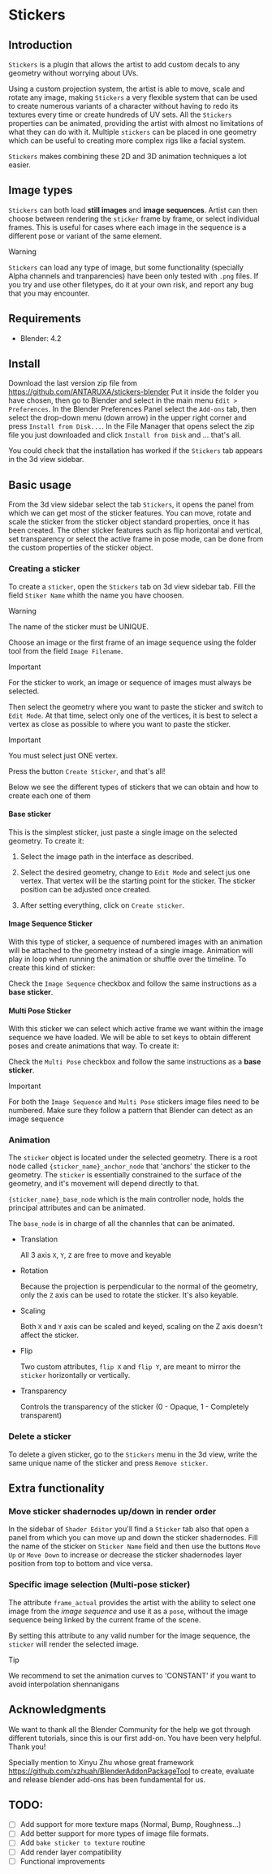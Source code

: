 # Stickers

## Introduction

`Stickers` is a plugin that allows the artist to add custom decals to any
geometry without worrying about UVs.

Using a custom projection system, the artist is able to move, scale and rotate
any image, making `Stickers` a very flexible system that can be used to create
numerous variants of a character without having to redo its textures every
time or create hundreds of UV sets. All the `Stickers` properties can be animated, 
providing the artist with almost no limitations of what they can do with it. 
Multiple `stickers` can be placed in one geometry which can be useful to creating
more complex rigs like a facial system.

`Stickers` makes combining these 2D and 3D animation techniques a lot easier.

## Image types

`Stickers` can both load **still images** and **image sequences**. Artist can
then choose between rendering the `sticker` frame by frame, or select
individual frames. This is useful for cases where each image in the sequence is
a different pose or variant of the same element.

> [!WARNING]
>`Stickers` can load any type of image, but some functionality
>(specially Alpha channels and tranparencies) have been only tested with `.png`
>files. If you try and use other filetypes, do it at your own risk, and report
>any bug that you may encounter.

## Requirements

* Blender: 4.2

## Install

Download the last version zip file from https://github.com/ANTARUXA/stickers-blender
Put it inside the folder you have chosen, then go to Blender and select in the main 
menu `Edit > Preferences`. 
In the Blender Preferences Panel select the `Add-ons` tab, then select the drop-down 
menu (down arrow) in the upper right corner and press `Install from Disk...`. In the 
File Manager that opens select the zip file you just downloaded and click `Install from Disk` 
and ... that's all.

You could check that the installation has worked if the `Stickers` tab appears in the
3d view sidebar.

## Basic usage

From the 3d view sidebar select the tab `Stickers`, it opens the panel from which we
can get most of the sticker features.
You can move, rotate and scale the sticker from the sticker object standard properties,
once it has been created. 
The other sticker features such as flip horizontal and vertical, set transparency or 
select the active frame in pose mode, can be done from the custom properties of the 
sticker object.

### Creating a sticker

To create a `sticker`, open the `Stickers` tab on 3d view sidebar tab. Fill the field 
`Stiker Name` whith the name you have choosen.

> [!WARNING]
> The name of the sticker must be UNIQUE.

Choose an image or the first frame of an image sequence using the folder tool from the
field `Image Filename`. 

> [!IMPORTANT]
> For the sticker to work, an image or sequence of images must always be selected.


Then select the geometry where you want to paste the sticker and switch to `Edit Mode`.
At that time, select only one of the vertices, it is best to select a vertex as close as 
possible to where you want to paste the sticker.

> [!IMPORTANT]
> You must select just ONE vertex.

Press the button `Create Sticker`, and that's all!

Below we see the different types of stickers that we can obtain and how to create each
one of them

#### Base sticker

This is the simplest sticker, just paste a single image on the selected geometry. To create it:

1. Select the image path in the interface as described.

2. Select the desired geometry, change to `Edit Mode` and select jus one vertex.
That vertex will be the starting point for the sticker. The sticker position can be adjusted once
created.

3. After setting everything, click on `Create sticker`.

#### Image Sequence Sticker

With this type of sticker, a sequence of numbered images with an animation will be attached to
the geometry instead of a single image. Animation will play in loop when running the animation
or shuffle over the timeline. To create this kind of sticker:

Check the `Image Sequence` checkbox and follow the same instructions as a
**base sticker**.

#### Multi Pose Sticker

With this sticker we can select which active frame we want within the image sequence we have 
loaded. We will be able to set keys to obtain different poses and create animations that way. 
To create it:

Check the `Multi Pose` checkbox and follow the same instructions as a
**base sticker**.

> [!IMPORTANT]
>For both the `Image Sequence` and `Multi Pose` stickers image files need to be
>numbered. Make sure they follow a pattern that Blender can detect
>as an image sequence

### Animation

The `sticker` object is located under the selected geometry. There is a root
node called `{sticker_name}_anchor_node` that 'anchors' the sticker to the
geometry. The `sticker` is essentially constrained to the surface of the
geometry, and it's movement will depend directly to that.

`{sticker_name}_base_node` which is the main controller node, holds the
principal attributes and can be animated.

The `base_node` is in charge of all the channles that can be animated.

* Translation

  All 3 axis `X`, `Y`, `Z` are free to move and keyable

* Rotation

  Because the projection is perpendicular to the normal of the geometry, only
  the `Z` axis can be used to rotate the sticker. It's also keyable.

* Scaling

  Both `X` and `Y` axis can be scaled and keyed, scaling on the Z axis doesn't
  affect the sticker.

* Flip

  Two custom attributes, `flip X` and `flip Y`, are meant to mirror the
  `sticker` horizontally or vertically.

* Transparency

  Controls the transparency of the sticker (0 - Opaque, 1 - Completely
  transparent)

### Delete a sticker

To delete a given sticker, go to the `Stickers` menu in the 3d view, write the
same unique name of the sticker and press `Remove sticker`.

## Extra functionality

### Move sticker shadernodes up/down in render order

In the sidebar of `Shader Editor` you'll find a `Sticker` tab also that open a
panel from which you can move up and down the sticker shadernodes. Fill the name
of the sticker on `Sticker Name` field and then use the buttons `Move Up` or
`Move Down` to increase or decrease the sticker shadernodes layer position from
top to bottom and vice versa.

### Specific image selection (Multi-pose sticker)

The attribute `frame_actual` provides the artist with the ability to select one
image from the *image sequence* and use it as a `pose`, without the image
sequence being linked by the current frame of the scene.

By setting this attribute to any valid number for the image sequence, the
`sticker` will render the selected image.


> [!TIP]
>We recommend to set the animation curves to 'CONSTANT' if you want to avoid
>interpolation shennanigans

## Acknowledgments

We want to thank all the Blender Community for the help we got through different 
tutorials, since this is our first add-on. You have been very helpful. Thank you!

Specially mention to Xinyu Zhu whose great framework https://github.com/xzhuah/BlenderAddonPackageTool
to create, evaluate and release blender add-ons has been fundamental for us.

## TODO:

- [ ] Add support for more texture maps (Normal, Bump, Roughness...)
- [ ] Add better support for more types of image file formats.
- [ ] Add `bake sticker to texture` routine
- [ ] Add render layer compatibility
- [ ] Functional improvements
